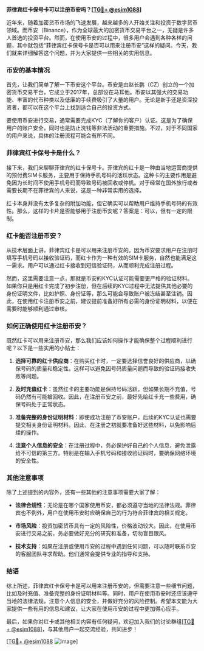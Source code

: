 **菲律宾红卡保号卡可以注册币安吗？[[TG💪+ @esim1088](https://t.me/s/esim1088)]**

近年来，随着加密货币市场的飞速发展，越来越多的人开始关注和投资于数字货币领域。而币安（Binance），作为全球最大的加密货币交易平台之一，无疑是许多人首选的投资平台。然而，在使用币安的过程中，很多用户会遇到各种各样的问题，其中就包括“菲律宾红卡保号卡是否可以用来注册币安”这样的疑问。今天，我们就来详细解答这个问题，并为大家提供一些相关的实用信息。

### 币安的基本情况

首先，让我们简单了解一下币安这个平台。币安是由赵长鹏（CZ）创立的一个加密货币交易平台，它成立于2017年，总部设在马耳他。币安以其强大的交易功能、丰富的代币种类以及低廉的手续费吸引了大量的用户。无论是新手还是资深投资者，都可以在这个平台上找到适合自己的投资方式。

要使用币安进行交易，通常需要完成KYC（了解你的客户）认证。这是为了确保用户的账户安全，同时也是防止洗钱等非法活动的重要措施。不过，对于不同国家的用户来说，具体的注册流程可能会有所不同。

### 菲律宾红卡保号卡是什么？

接下来，我们来聊聊菲律宾的红卡保号卡。菲律宾的红卡是一种由当地运营商提供的预付费SIM卡服务，主要用于保持手机号码的活跃状态。这种卡的主要作用是避免因为长时间不使用手机号码而导致号码被回收或停机。对于经常在国外旅行或者需要长期不在菲律宾的人来说，这是一种非常实用的选择。

红卡本身并没有太多复杂的附加功能，但它确实可以帮助用户维持手机号码的有效性。那么，这样的卡片是否能够用于注册币安呢？答案是：可以，但有一定的限制。

### 红卡能否注册币安？

从技术层面上讲，菲律宾红卡是可以用来注册币安的。因为币安要求用户在注册时填写手机号码以接收验证码，而红卡作为一种有效的SIM卡服务，自然也能满足这一需求。用户可以通过红卡接收到短信验证码，从而顺利完成注册过程。

然而，这里需要注意一点，那就是币安的KYC认证可能需要更严格的验证材料。如果你只是用红卡完成了初步注册，但在后续的KYC过程中无法提供其他必要的身份证明文件，比如护照、身份证等，那么可能会导致账户被冻结甚至注销。因此，在使用红卡注册币安之前，建议提前准备好所有必需的身份证明材料，以便在需要时能够顺利通过审核。

### 如何正确使用红卡注册币安？

既然红卡可以用来注册币安，那么我们应该如何操作才能确保整个过程顺利进行呢？以下是一些实用的小贴士：

1. **选择可靠的红卡供应商**：在购买红卡时，一定要选择信誉良好的供应商，以确保号码的质量和稳定性。这样可以避免因号码质量问题而导致的验证码接收失败等问题。

2. **及时充值红卡**：虽然红卡的主要功能是保持号码活跃，但如果长期不充值，号码仍然有可能被回收。因此，在注册币安之前，最好先给红卡充一些费用，确保号码处于正常状态。

3. **准备完整的身份证明材料**：即使成功注册了币安账户，后续的KYC认证也需要提交相关身份证明材料。因此，在注册之初就要准备好这些材料，以免影响后续的操作。

4. **注意个人信息的安全**：在注册过程中，务必保护好自己的个人信息，避免泄露给不可信的第三方。特别是在输入手机号码和接收验证码时，要确保网络环境的安全性。

### 其他注意事项

除了上述提到的内容外，还有一些其他的注意事项需要大家了解：

- **法律合规性**：无论是在哪个国家使用币安，都必须遵守当地的法律法规。菲律宾也不例外，用户在使用币安时应确保自己的行为符合菲律宾的相关规定。

- **市场风险**：投资加密货币具有一定的风险性，价格波动较大。因此，在使用币安进行交易之前，务必要做好充分的研究和准备，切勿盲目跟风。

- **技术支持**：如果在注册或使用币安的过程中遇到任何问题，可以随时联系币安的客服团队寻求帮助。他们通常会提供专业的指导和支持。

### 结语

综上所述，菲律宾红卡保号卡是可以用来注册币安的，但需要注意一些细节问题，比如及时充值、准备完整的身份证明材料等。同时，用户在使用币安时还应该遵守当地的法律法规，注意个人信息的安全，并做好充分的风险控制。希望本文能为大家提供一些有用的信息和建议，让大家在使用币安的过程中更加得心应手。

最后，如果你对红卡或其他相关内容有任何疑问，欢迎加入我们的讨论群组[[TG💪+ @esim1088](https://t.me/s/esim1088)]，与其他用户一起交流经验，共同进步！

[[TG💪+ @esim1088](https://t.me/s/esim1088) ![Image](https://i.postimg.cc/4NQfJmqS/Snipaste-2025-05-13-00-14-12.png)]